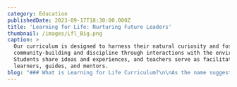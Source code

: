 ```yaml
---
category: Education
publishedDate: 2023-09-17T18:30:00.000Z
title: 'Learning for Life: Nurturing Future Leaders'
thumbnail: /images/Lfl_Big.png
caption: >
  Our curriculum is designed to harness their natural curiosity and foster
  community-building and discipline through interactions with the environment.
  Students share ideas and experiences, and teachers serve as facilitators,
  learners, guides, and mentors.
blog: "### What is Learning for Life Curriculum?\n\nAs the name suggests\_Learning for Life,\_the methodology adapted at Glentree makes academic learning fun and relevant to real-life situations in age-appropriate and grade-specific material. It is not traditional chalk & Talk. It not only makes the students more confident and capable but also gives them an invaluable understanding of how things work in the real world. The program uses age-appropriate, grade-specific lesson plans.\n\n### LFL is a different instruction tool:\n\n1. LFL focuses on the concept of “Life Long Learning”.\n2. It is student-centered Inquiry-Based Learning and values students as individuals and teachers as facilitators.\n3. Broad, balanced curriculum, with term-wise lesson plans and day-wise schedule for every unit.\n4. The curriculum integrates digital resources and labs (Language labs, Math labs, Science lab kits, Computer Lab and Earth Lab).\n5. VARK model lesson plan, that is suitable for all types of learners.\n6. Field trips, culmination days, celebrations, and special events are an integral part of the curriculum and are incorporated in the same.\n\n### LFL follows Inquiry-based instructional framework:\n\n* Probing: To ask questions and establish guided thinking\n* Perceiving: To become conscious of the concept and focus on understanding it\n* Problem solving: Involving in hand-on-activities to deeply look at the concept, analyse it and explain it\n* Perusing: To examine the concept and extending it to real life scenario and applying it\n\n### Adapting LFL in the classroom:\n\nLFL, instructional strategies are interesting for the teachers to adapt in the classrooms. Different teaching strategies are followed in the classroom, not just the lecture method. Collaborative learning, game-based learning, drama-based pedagogies ETC. are integrated as part of classroom teaching, which makes the learning experience very different from rote learning. This way of teaching suits all kinds of learners, whether they are visual, auditory or kinesthetic.\n\nIn the current scenario, nothing is predictable. Online learning is the only key, so that students are engaged while at home. The academic program planned using LFL curriculum framework can be easily followed in virtual classroom. In fact, it has opened up lot of avenues for learning, where many tools have been discovered that can bring about the classroom experience virtually.\n\nIn short, LFL IS\_[COMPREHENSIVE INTEGRATED CURRICULUM](https://web.archive.org/web/20230208032858/https://glentreeacademy.com/curriculum/), where apart from academics, all the practical lessons for life like critical thinking, conflict resolution, problem solving, emotional balance, social skills and most importantly character formation is focused.\n\n– by\_Sowmia Raguraman,\_Principal, Glentree Academy – Sarjapur Road\n"
---
```


